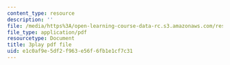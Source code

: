 ```yaml
---
content_type: resource
description: ''
file: /media/https%3A/open-learning-course-data-rc.s3.amazonaws.com/res-6-012-introduction-to-probability-spring-2018/e1c0af9e5df2f963e56f6fb1e1cf7c31_XWKXOUvqC-U.pdf
file_type: application/pdf
resourcetype: Document
title: 3play pdf file
uid: e1c0af9e-5df2-f963-e56f-6fb1e1cf7c31
---
```

